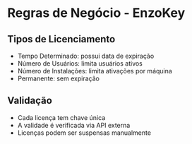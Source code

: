 # Regras de Negócio - EnzoKey

## Tipos de Licenciamento
- Tempo Determinado: possui data de expiração
- Número de Usuários: limita usuários ativos
- Número de Instalações: limita ativações por máquina
- Permanente: sem expiração

## Validação
- Cada licença tem chave única
- A validade é verificada via API externa
- Licenças podem ser suspensas manualmente